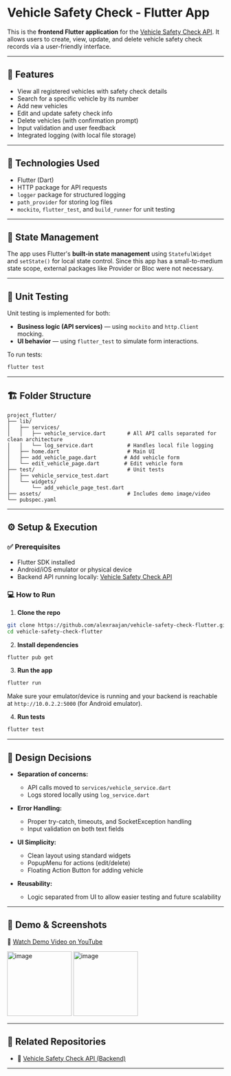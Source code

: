 # Vehicle Safety Check - Flutter App

This is the **frontend Flutter application** for the [Vehicle Safety Check API](https://github.com/alexraajan/vehicle-safety-check-api). It allows users to create, view, update, and delete vehicle safety check records via a user-friendly interface.

---

## 🚀 Features

- View all registered vehicles with safety check details
- Search for a specific vehicle by its number
- Add new vehicles
- Edit and update safety check info
- Delete vehicles (with confirmation prompt)
- Input validation and user feedback
- Integrated logging (with local file storage)

---

## 📱 Technologies Used

- Flutter (Dart)
- HTTP package for API requests
- `logger` package for structured logging
- `path_provider` for storing log files
- `mockito`, `flutter_test`, and `build_runner` for unit testing

---

## 🧠 State Management

The app uses Flutter's **built-in state management** using `StatefulWidget` and `setState()` for local state control. Since this app has a small-to-medium state scope, external packages like Provider or Bloc were not necessary.

---

## 🧪 Unit Testing

Unit testing is implemented for both:
- **Business logic (API services)** — using `mockito` and `http.Client` mocking.
- **UI behavior** — using `flutter_test` to simulate form interactions.

To run tests:
```bash
flutter test
```

---

## 🏗️ Folder Structure

```plaintext
project_flutter/
├── lib/
│   ├── services/
│   │   ├── vehicle_service.dart       # All API calls separated for clean architecture
│   │   └── log_service.dart           # Handles local file logging
│   ├── home.dart                      # Main UI
│   ├── add_vehicle_page.dart         # Add vehicle form
│   └── edit_vehicle_page.dart        # Edit vehicle form
├── test/                              # Unit tests
│   ├── vehicle_service_test.dart
│   └── widgets/
│       └── add_vehicle_page_test.dart
├── assets/                            # Includes demo image/video
└── pubspec.yaml
```

---

## ⚙️ Setup & Execution

### ✅ Prerequisites
- Flutter SDK installed
- Android/iOS emulator or physical device
- Backend API running locally: [Vehicle Safety Check API](https://github.com/alexraajan/vehicle-safety-check-api)

### 💻 How to Run

1. **Clone the repo**
```bash
git clone https://github.com/alexraajan/vehicle-safety-check-flutter.git
cd vehicle-safety-check-flutter
```

2. **Install dependencies**
```bash
flutter pub get
```

3. **Run the app**
```bash
flutter run
```
Make sure your emulator/device is running and your backend is reachable at `http://10.0.2.2:5000` (for Android emulator).

4. **Run tests**
```bash
flutter test
```

---

## 📝 Design Decisions

- **Separation of concerns:**
  - API calls moved to `services/vehicle_service.dart`
  - Logs stored locally using `log_service.dart`

- **Error Handling:**
  - Proper try-catch, timeouts, and SocketException handling
  - Input validation on both text fields

- **UI Simplicity:**
  - Clean layout using standard widgets
  - PopupMenu for actions (edit/delete)
  - Floating Action Button for adding vehicle

- **Reusability:**
  - Logic separated from UI to allow easier testing and future scalability

---

## 📸 Demo & Screenshots

🎥 [Watch Demo Video on YouTube](https://www.youtube.com/shorts/jFepyw2eSIc)

<img width="150" alt="image" src="https://github.com/user-attachments/assets/a924ace3-ec0f-4699-b47e-69698170801e" />
<img width="150" alt="image" src="https://github.com/user-attachments/assets/d9c86af5-8261-4052-857d-e512cb9f69de" />




---

## 📂 Related Repositories
- 🔗 [Vehicle Safety Check API (Backend)](https://github.com/alexraajan/vehicle-safety-check-api)

---

